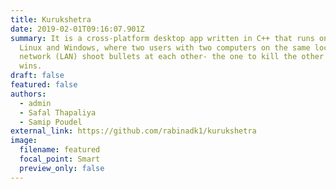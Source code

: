 ```yaml
---
title: Kurukshetra
date: 2019-02-01T09:16:07.901Z
summary: It is a cross-platform desktop app written in C++ that runs on both
  Linux and Windows, where two users with two computers on the same local area
  network (LAN) shoot bullets at each other- the one to kill the other first
  wins.
draft: false
featured: false
authors:
  - admin
  - Safal Thapaliya
  - Samip Poudel
external_link: https://github.com/rabinadk1/kurukshetra
image:
  filename: featured
  focal_point: Smart
  preview_only: false
---
```

